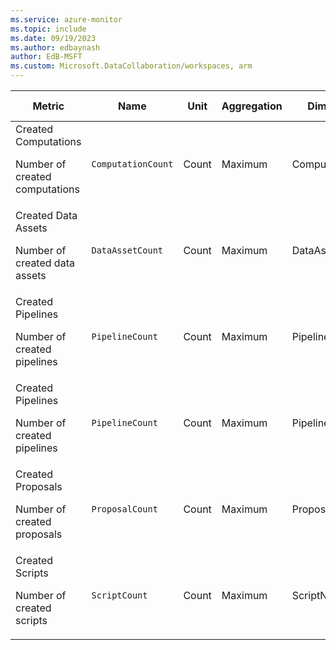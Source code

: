 ```yaml
---
ms.service: azure-monitor
ms.topic: include
ms.date: 09/19/2023
ms.author: edbaynash
author: EdB-MSFT
ms.custom: Microsoft.DataCollaboration/workspaces, arm
---
```

  
  
|Metric|Name|Unit|Aggregation|Dimensions|Time Grains|DS Export|
|---|---|---|---|---|---|---|
|Created Computations<p><p>Number of created computations |`ComputationCount` |Count |Maximum |ComputationName|P1D |Yes|
|Created Data Assets<p><p>Number of created data assets |`DataAssetCount` |Count |Maximum |DataAssetName|P1D |Yes|
|Created Pipelines<p><p>Number of created pipelines |`PipelineCount` |Count |Maximum |PipelineName|P1D |Yes|
|Created Pipelines<p><p>Number of created pipelines |`PipelineCount` |Count |Maximum |PipelineName|P1D |Yes|
|Created Proposals<p><p>Number of created proposals |`ProposalCount` |Count |Maximum |ProposalName|P1D |Yes|
|Created Scripts<p><p>Number of created scripts |`ScriptCount` |Count |Maximum |ScriptName|P1D |Yes|